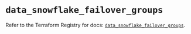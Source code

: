 # `data_snowflake_failover_groups`

Refer to the Terraform Registry for docs: [`data_snowflake_failover_groups`](https://registry.terraform.io/providers/snowflake-labs/snowflake/0.99.0/docs/data-sources/failover_groups).
